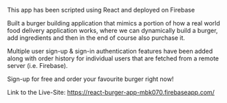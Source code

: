 This app has been scripted using React and deployed on Firebase

Built a burger building application that mimics a portion of how a real world food delivery application works, where we can dynamically build a burger, add ingredients and then in the end of course also purchase it.

Multiple user sign-up & sign-in authentication features have been added along with order history for individual users that are fetched from a remote server (i.e. Firebase).

Sign-up for free and order your favourite burger right now!

Link to the Live-Site: https://react-burger-app-mbk070.firebaseapp.com/
